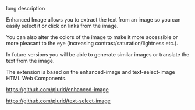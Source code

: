 long description

Enhanced Image allows you to extract the text from an image so you can easily select it or click on links from the image.

You can also alter the colors of the image to make it more accessible or more pleasant to the eye (increasing contrast/saturation/lightness etc.).

In future versions you will be able to generate similar images or translate the text from the image.

The extension is based on the enhanced-image and text-select-image HTML Web Components.

https://github.com/plurid/enhanced-image

https://github.com/plurid/text-select-image
